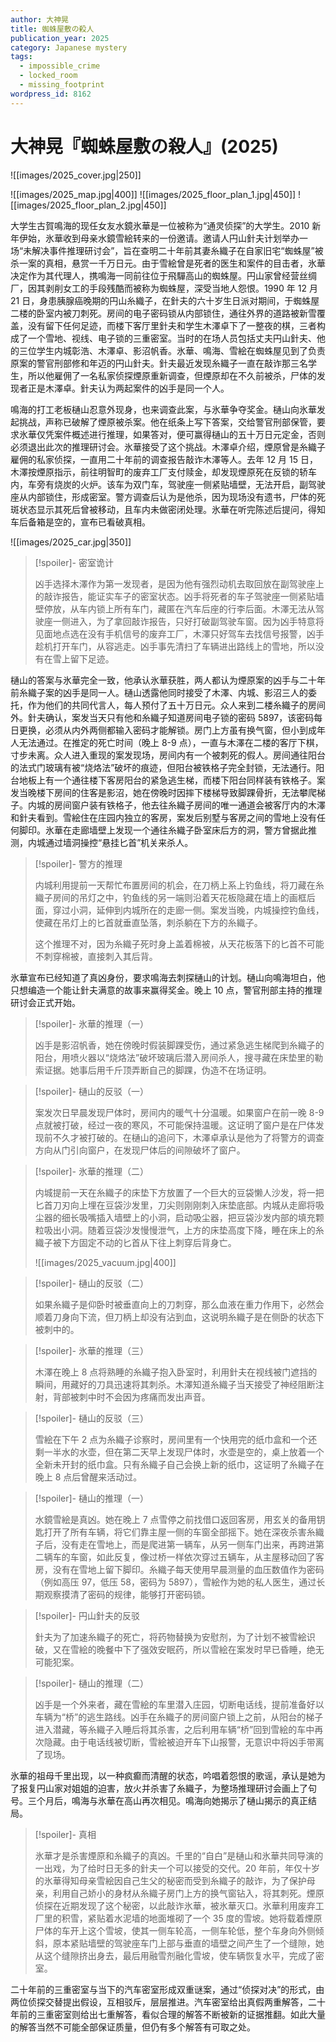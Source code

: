 ```yaml
---
author: 大神晃
title: 蜘蛛屋敷の殺人
publication_year: 2025
category: Japanese mystery
tags:
  - impossible_crime
  - locked_room
  - missing_footprint
wordpress_id: 8162
---
```


# 大神晃『蜘蛛屋敷の殺人』(2025)

![[images/2025_cover.jpg|250]]

![[images/2025_map.jpg|400]]
![[images/2025_floor_plan_1.jpg|450]]
![[images/2025_floor_plan_2.jpg|450]]

大学生古賀鳴海的现任女友水鏡氷華是一位被称为“通灵侦探”的大学生。2010 新年伊始，氷華收到母亲水鏡雪絵转来的一份邀请。邀请人円山針夫计划举办一场“未解决事件推理研讨会”，旨在查明二十年前其妻糸織子在自家旧宅“蜘蛛屋”被杀一案的真相，悬赏一千万日元。由于雪絵曾是死者的医生和案件的目击者，氷華决定作为其代理人，携鳴海一同前往位于飛驒高山的蜘蛛屋。円山家曾经营丝绸厂，因其剥削女工的手段残酷而被称为蜘蛛屋，深受当地人怨恨。1990 年 12 月 21 日，身患胰腺癌晚期的円山糸織子，在針夫的六十岁生日派对期间，于蜘蛛屋二楼的卧室内被刀刺死。房间的电子密码锁从内部锁住，通往外界的道路被新雪覆盖，没有留下任何足迹，而楼下客厅里針夫和学生木澤卓下了一整夜的棋，三者构成了一个雪地、视线、电子锁的三重密室。当时的在场人员包括丈夫円山針夫、他的三位学生内城彰浩、木澤卓、影沼帆香。氷華、鳴海、雪絵在蜘蛛屋见到了负责原案的警官刑部修和年迈的円山針夫。針夫最近发现糸織子一直在敲诈那三名学生，所以他雇佣了一名私家侦探煙原重新调查，但煙原却在不久前被杀，尸体的发现者正是木澤卓。針夫认为两起案件的凶手是同一个人。

鳴海的打工老板樋山忍意外现身，也来调查此案，与氷華争夺奖金。樋山向氷華发起挑战，声称已破解了煙原被杀案。他在纸条上写下答案，交给警官刑部保管，要求氷華仅凭案件概述进行推理，如果答对，便可赢得樋山的五十万日元定金，否则必须退出此次的推理研讨会。氷華接受了这个挑战。木澤卓介绍，煙原曾是糸織子雇佣的私家侦探，一直用二十年前的调查报告敲诈木澤等人。去年 12 月 15 日，木澤按煙原指示，前往明智町的废弃工厂支付赎金，却发现煙原死在反锁的轿车内，车旁有烧炭的火炉。该车为双门车，驾驶座一侧紧贴墙壁，无法开启，副驾驶座从内部锁住，形成密室。警方调查后认为是他杀，因为现场没有遗书，尸体的死斑状态显示其死后曾被移动，且车内未做密闭处理。氷華在听完陈述后提问，得知车后备箱是空的，宣布已看破真相。

![[images/2025_car.jpg|350]]

> [!spoiler]- 密室诡计
> 
> 凶手选择木澤作为第一发现者，是因为他有强烈动机去取回放在副驾驶座上的敲诈报告，能证实车子的密室状态。凶手将死者的车子驾驶座一侧紧贴墙壁停放，从车内锁上所有车门，藏匿在汽车后座的行李后面。木澤无法从驾驶座一侧进入，为了拿回敲诈报告，只好打破副驾驶车窗。因为凶手特意将见面地点选在没有手机信号的废弃工厂，木澤只好驾车去找信号报警，凶手趁机打开车门，从容逃走。凶手事先清扫了车辆进出路线上的雪地，所以没有在雪上留下足迹。

樋山的答案与氷華完全一致，他承认氷華获胜，两人都认为煙原案的凶手与二十年前糸織子案的凶手是同一人。樋山透露他同时接受了木澤、内城、影沼三人的委托，作为他们的共同代言人，每人预付了五十万日元。众人来到二楼糸織子的房间外。針夫确认，案发当天只有他和糸織子知道房间电子锁的密码 5897，该密码每日更换，必须从内外两侧都输入密码才能解锁。房门上方虽有换气窗，但小到成年人无法通过。在推定的死亡时间（晚上 8-9 点），一直与木澤在二楼的客厅下棋，寸步未离。众人进入重现的案发现场，房间内有一个被刺死的假人。房间通往阳台的法式门玻璃有被“烧烙法”破坏的痕迹，但阳台被铁格子完全封锁，无法通行。阳台地板上有一个通往楼下客房阳台的紧急逃生梯，而楼下阳台同样装有铁格子。案发当晚楼下房间的住客是影沼，她在傍晚时因摔下楼梯导致脚踝骨折，无法攀爬梯子。内城的房间窗户装有铁格子，他去往糸織子房间的唯一通道会被客厅内的木澤和針夫看到。雪絵住在庄园内独立的客房，案发后别墅与客房之间的雪地上没有任何脚印。氷華在走廊墙壁上发现一个通往糸織子卧室床后方的洞，警方曾据此推测，内城通过墙洞操控“悬挂匕首”机关来杀人。

> [!spoiler]- 警方的推理
> 
> 内城利用提前一天帮忙布置房间的机会，在刀柄上系上钓鱼线，将刀藏在糸織子房间的吊灯之中，钓鱼线的另一端则沿着天花板隐藏在墙上的画框后面，穿过小洞，延伸到内城所在的走廊一侧。案发当晚，内城操控钓鱼线，使藏在吊灯上的匕首就垂直坠落，刺杀躺在下方的糸織子。
> 
> 这个推理不对，因为糸織子死时身上盖着棉被，从天花板落下的匕首不可能不刺穿棉被，直接刺入其后背。

氷華宣布已经知道了真凶身份，要求鳴海去刺探樋山的计划。樋山向鳴海坦白，他只想编造一个能让針夫满意的故事来赢得奖金。晚上 10 点，警官刑部主持的推理研讨会正式开始。

> [!spoiler]- 氷華的推理（一）
> 
> 凶手是影沼帆香，她在傍晚时假装脚踝受伤，通过紧急逃生梯爬到糸織子的阳台，用喷火器以“烧烙法”破坏玻璃后潜入房间杀人，搜寻藏在床垫里的勒索证据。她事后用千斤顶弄断自己的脚踝，伪造不在场证明。

> [!spoiler]- 樋山的反驳（一）
> 
> 案发次日早晨发现尸体时，房间内的暖气十分温暖。如果窗户在前一晚 8-9 点就被打破，经过一夜的寒风，不可能保持温暖。这证明了窗户是在尸体发现前不久才被打破的。在樋山的追问下，木澤卓承认是他为了将警方的调查方向从门引向窗户，在发现尸体后的间隙破坏了窗户。

> [!spoiler]- 氷華的推理（二）
> 
> 内城提前一天在糸織子的床垫下方放置了一个巨大的豆袋懒人沙发，将一把匕首刀刃向上埋在豆袋沙发里，刀尖则刚刚刺入床垫底部。内城从走廊将吸尘器的细长吸嘴插入墙壁上的小洞，启动吸尘器，把豆袋沙发内部的填充颗粒吸出小洞。随着豆袋沙发慢慢泄气，上方的床垫高度下降，睡在床上的糸織子被下方固定不动的匕首从下往上刺穿后背身亡。
> 
> ![[images/2025_vacuum.jpg|400]]

> [!spoiler]- 樋山的反驳（二）
> 
> 如果糸織子是仰卧时被垂直向上的刀刺穿，那么血液在重力作用下，必然会顺着刀身向下流，但刀柄上却没有沾到血，这说明糸織子是在侧卧的状态下被刺中的。

> [!spoiler]- 氷華的推理（三）
> 
> 木澤在晚上 8 点将熟睡的糸織子抱入卧室时，利用針夫在视线被门遮挡的瞬间，用藏好的刀具迅速将其刺杀。木澤知道糸織子当天接受了神经阻断注射，背部被刺中时不会因为疼痛而发出声音。

> [!spoiler]- 樋山的反驳（三）
> 
> 雪絵在下午 2 点为糸織子诊察时，房间里有一个快用完的纸巾盒和一个还剩一半水的水壶，但在第二天早上发现尸体时，水壶是空的，桌上放着一个全新未开封的纸巾盒。只有糸織子自己会换上新的纸巾，这证明了糸織子在晚上 8 点后曾醒来活动过。

> [!spoiler]- 樋山的推理（一）
> 
> 水鏡雪絵是真凶。她在晚上 7 点雪停之前找借口返回客房，用玄关的备用钥匙打开了所有车辆，将它们靠主屋一侧的车窗全部摇下。她在深夜杀害糸織子后，没有走在雪地上，而是爬进第一辆车，从另一侧车门出来，再跨进第二辆车的车窗，如此反复，像过桥一样依次穿过五辆车，从主屋移动回了客房，没有在雪地上留下脚印。糸織子每天使用早晨测量的血压数值作为密码（例如高压 97，低压 58，密码为 5897），雪絵作为她的私人医生，通过长期观察摸清了密码的规律，能够打开密码锁。

> [!spoiler]- 円山針夫的反驳
> 
> 針夫为了加速糸織子的死亡，将药物替换为安慰剂，为了计划不被雪絵识破，又在雪絵的晚餐中下了强效安眠药，所以雪絵在案发时早已昏睡，绝无可能犯案。

> [!spoiler]- 樋山的推理（二）
> 
> 凶手是一个外来者，藏在雪絵的车里潜入庄园，切断电话线，提前准备好以车辆为“桥”的逃生路线。凶手在糸織子的房间窗户锁上之前，从阳台的梯子进入潜藏，等糸織子入睡后将其杀害，之后利用车辆“桥”回到雪絵的车中再次隐藏。由于电话线被切断，雪絵被迫开车下山报警，无意识中将凶手带离了现场。

氷華的祖母千里出现，以一种疯癫而清醒的状态，吟唱着怨恨的歌谣，承认是她为了报复円山家对姐姐的迫害，放火并杀害了糸織子，为整场推理研讨会画上了句号。三个月后，鳴海与氷華在高山再次相见。鳴海向她揭示了樋山揭示的真正结局。

> [!spoiler]- 真相
> 
> 氷華才是杀害煙原和糸織子的真凶。千里的“自白”是樋山和氷華共同导演的一出戏，为了给时日无多的針夫一个可以接受的交代。20 年前，年仅十岁的氷華得知母亲雪絵因自己生父的秘密而受到糸織子的敲诈，为了保护母亲，利用自己娇小的身材从糸織子房门上方的换气窗钻入，将其刺死。煙原侦探在近期发现了这个秘密，以此敲诈氷華，被氷華灭口。氷華利用废弃工厂里的积雪，紧贴着水泥墙的地面堆砌了一个 35 度的雪坡。她将载着煙原尸体的车开上这个雪坡，使其一侧车轮高，一侧车轮低，整个车身向外侧倾斜，原本紧贴墙壁的驾驶座车门上部与垂直的墙壁之间产生了一个缝隙，她从这个缝隙挤出身去，最后用融雪剂融化雪坡，使车辆恢复水平，完成了密室。

二十年前的三重密室与当下的汽车密室形成双重谜案，通过“侦探对决”的形式，由两位侦探交替提出假设，互相驳斥，层层推进。汽车密室给出真假两重解答，二十年前的三重密室则给出七重解答，看似合理的解答不断被新的证据推翻。如此大量的解答当然不可能全部保证质量，但仍有多个解答有可取之处。
